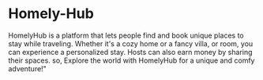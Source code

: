 # Homely-Hub
HomelyHub is a platform that lets people find and book unique places to stay while traveling. Whether it's a cozy home or a fancy villa, or room, you can experience a personalized stay. Hosts can also earn money by sharing their spaces. so, Explore the world with HomelyHub for a unique and comfy adventure!"
